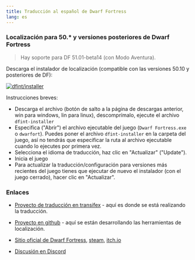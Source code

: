 ```yaml
---
title: Traducción al español de Dwarf Fortress
lang: es
---
```


### Localización para 50.* y versiones posteriores de Dwarf Fortress

> Hay soporte para DF 51.01-beta14 (con Modo Aventura).

Descarga el instalador de localización (compatible con las versiones 50.10 y posteriores de DF):

[![dfint/installer](https://img.shields.io/badge/dfint%2Finstaller-forestgreen?style=for-the-badge)
](https://github.com/dfint/installer/releases/latest)

Instrucciones breves:
- Descarga el archivo (botón de salto a la página de descargas anterior, win para windows, lin para linux), descomprímalo, ejecute el archivo `dfint-installer`
- Especifica ("Abrir") el archivo ejecutable del juego (`Dwarf Fortress.exe` o `dwarfort`). Puedes poner el archivo `dfint-installer` en la carpeta del juego, así no tendrás que especificar la ruta al archivo ejecutable cuando lo ejecutes por primera vez.
- Selecciona el idioma de traducción, haz clic en "Actualizar" ("Update").
- Inicia el juego
- Para actualizar la traducción/configuración para versiones más recientes del juego tienes que ejecutar de nuevo el instalador (con el juego cerrado), hacer clic en "Actualizar".

### Enlaces

- [Proyecto de traducción en transifex](https://app.transifex.com/dwarf-fortress-translation/dwarf-fortress-steam) - aquí es donde se está realizando la traducción.
- [Proyecto en github](https://github.com/dfint) - aquí se están desarrollando las herramientas de localización.

- [Sitio oficial de Dwarf Fortress](https://bay12games.com/dwarves/), [steam](https://store.steampowered.com/app/975370/Dwarf_Fortress/), [itch.io](https://kitfoxgames.itch.io/dwarf-fortress)
- [Discusión en Discord](https://discord.gg/YBecbmYC)
